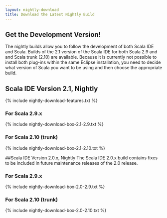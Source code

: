 ```yaml
---
layout: nightly-download
title: Download the Latest Nightly Build
---
```

## Get the Development Version!
The nightly builds allow you to follow the development of both Scala IDE and Scala. Builds of the 2.1 version of the Scala IDE for both Scala 2.9 and and Scala trunk (2.10) are available. Because it is currently not possible to install both plug-ins within the same Eclipse installation, you need to decide what version of Scala you want to be using and then choose the appropriate build.

## Scala IDE Version 2.1, Nightly
{% include nightly-download-features.txt %}

### For Scala 2.9.x
{% include nightly-download-box-2.1-2.9.txt %}

### For Scala 2.10 (trunk)
{% include nightly-download-box-2.1-2.10.txt %}

##Scala IDE Version 2.0.x, Nightly
The Scala IDE 2.0.x build contains fixes to be included in future maintenance releases of the 2.0 release.

### For Scala 2.9.x
{% include nightly-download-box-2.0-2.9.txt %}

### For Scala 2.10 (trunk)
{% include nightly-download-box-2.0-2.10.txt %}
